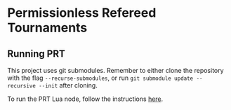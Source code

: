 # Permissionless Refereed Tournaments

## Running PRT

This project uses git submodules.
Remember to either clone the repository with the flag `--recurse-submodules`, or run `git submodule update --recursive --init` after cloning.

To run the PRT Lua node, follow the instructions [here](tests/rollups/README.md).
